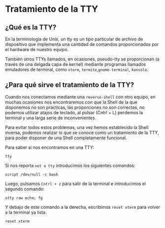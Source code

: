 # Tratamiento de la TTY

## ¿Qué es la TTY?

En la terminología de Unix, un tty es un tipo particular de archivo de dispositivo que implementa una cantidad de comandos proporcionados por el hardware
de nuestro equipo.

También otros TTYs llamados, en ocasiones, pseudo-tty se proporcionan (a través de una delgada capa de kernel) mediante programas llamados emuladores de 
terminal, como `xterm`, `termite`,`gnome-terminal`, `konsole`.

## ¿Para qué sirve el tratamiento de la TTY?

Cuando nos conectamos mediante una `reverse-shell` con otro equipo, en muchas ocasiones nos encontraremos con que la Shell de la que disponemos no son
prácticas, las proporciones no son correctas, no podemos utilizar atajos de teclado, al pulsar (Cntrl + L) perdemos la terminal y una larga serie de 
inconvenientes.

Para evitar todos estos problemas, una vez hemos establecido la Shell inversa, podemos realizar lo que se conoce como un tratamiento de la TTY, para 
poder disponer de una Shell completamente funcional.

Para saber si nos encontramos en una TTY:

    tty
    
Si nos reporta `not a tty` introducimos los siguientes comandos:

    script /dev/null -c bash
    
Luego, pulsamos `Cntrl + z` para salir de la terminal e introducimos el segundo comando:

    stty raw echo; fg
    
Y debajo de este comando a la derecha, escribimos `reset xterm` para volver a la terminal ya lista.

    reset xterm
    
    
    





